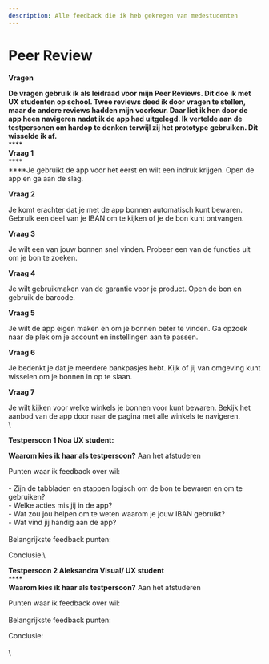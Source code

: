 ```yaml
---
description: Alle feedback die ik heb gekregen van medestudenten
---
```


# Peer Review

**Vragen**

**De vragen gebruik ik als leidraad voor mijn Peer Reviews. Dit doe ik met UX studenten op school.   Twee reviews deed ik door vragen te stellen, maar de andere reviews hadden mijn voorkeur. Daar liet ik hen door de app heen navigeren nadat ik de app had uitgelegd. Ik vertelde aan de testpersonen om hardop te denken terwijl zij het prototype gebruiken. Dit wisselde ik af.** \
****\
**Vraag 1**\
****\
****Je gebruikt de app voor het eerst en wilt een indruk krijgen. Open de app en ga aan de slag.

**Vraag 2**&#x20;

Je komt erachter dat je met de app bonnen automatisch kunt bewaren. Gebruik een deel van je IBAN om te kijken of je de bon kunt ontvangen.

**Vraag 3**&#x20;

Je wilt een van jouw bonnen snel vinden. Probeer een van de functies uit om je bon te zoeken.

**Vraag 4**

Je wilt gebruikmaken van de garantie voor je product. Open de bon en gebruik de barcode.

**Vraag 5**

Je wilt de app eigen maken en om je bonnen beter te vinden. Ga opzoek naar de plek om je account en instellingen aan te passen.&#x20;

**Vraag 6**&#x20;

Je bedenkt je dat je meerdere bankpasjes hebt. Kijk of jij van omgeving kunt wisselen om je bonnen in op te slaan.&#x20;

**Vraag 7**&#x20;

Je wilt kijken voor welke winkels je bonnen voor kunt bewaren. Bekijk het aanbod van de app door naar de pagina met alle winkels te navigeren.\
\


**Testpersoon 1 Noa UX student:**

**Waarom kies ik haar als testpersoon?** Aan het afstuderen&#x20;

Punten waar ik feedback over wil:\
\
\- Zijn de tabbladen en stappen logisch om de bon te bewaren en om te gebruiken?\
\- Welke acties mis jij in de app? \
\- Wat zou jou helpen om te weten waarom je jouw IBAN gebruikt?\
\- Wat vind jij handig aan de app? \
\
Belangrijkste feedback punten:

Conclusie:\


**Testpersoon 2 Aleksandra Visual/ UX student** \
****\
**Waarom kies ik haar als testpersoon?**  Aan het afstuderen&#x20;

Punten waar ik feedback over wil:\
\
Belangrijkste feedback punten:

Conclusie:\
\
\
